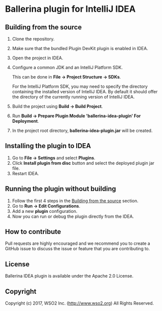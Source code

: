# Ballerina plugin for IntelliJ IDEA

## Building from the source

1. Clone the repository.
2. Make sure that the bundled Plugin DevKit plugin is enabled in IDEA.
3. Open the project in IDEA.
4. Configure a common JDK and an IntelliJ Platform SDK. 

   This can be done in **File -> Project Structure -> SDKs**.

   For the IntelliJ Platform SDK, you may need to specify the directory containing the installed version of IntelliJ IDEA. By default it should offer the directory of the currently running version of IntelliJ IDEA.
5. Build the project using **Build -> Build Project**.
6. Run **Build -> Prepare Plugin Module 'ballerina-idea-plugin' For Deployment**. 
7. In the project root directory, **ballerina-idea-plugin.jar** will be created.

## Installing the plugin to IDEA
1. Go to **File -> Settings** and select **Plugins**.
2. Click **Install plugin from disc** button and select the deployed plugin jar file.
3. Restart IDEA.

## Running the plugin without building
1. Follow the first 4 steps in the [Building from the source](#building-from-the-source) section.
2. Go to **Run -> Edit Configurations**.
3. Add a new **plugin** configuration.
4. Now you can run or debug the plugin directly from the IDEA.

## How to contribute
Pull requests are highly encouraged and we recommend you to create a GitHub issue to discuss the issue or feature that you are contributing to.

## License
Ballerina IDEA plugin is available under the Apache 2.0 License.

## Copyright
Copyright (c) 2017, WSO2 Inc. (http://www.wso2.org) All Rights Reserved.
